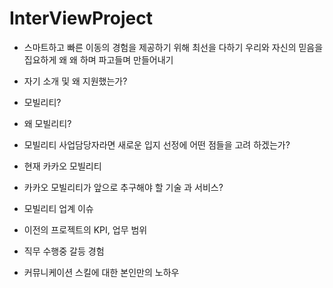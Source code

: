 # InterViewProject

* 스마트하고 빠른 이동의 경험을 제공하기 위해 최선을 다하기 우리와 자신의 믿음을 집요하게 왜 왜 하며 파고들며 만들어내기

* 자기 소개 및 왜 지원했는가?

* 모빌리티?

* 왜 모빌리티?

* 모빌리티 사업담당자라면 새로운 입지 선정에 어떤 점들을 고려 하겠는가?

* 현재 카카오 모빌리티

* 카카오 모빌리티가 앞으로 추구해야 할 기술 과 서비스?

* 모빌리티 업계 이슈

* 이전의 프로젝트의 KPI, 업무 범위

* 직무 수행중 갈등 경험

* 커뮤니케이션 스킬에 대한 본인만의 노하우
